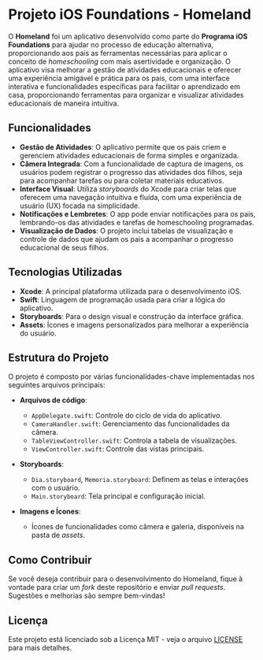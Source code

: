 # Projeto iOS Foundations - Homeland

O **Homeland** foi um aplicativo desenvolvido como parte do **Programa iOS Foundations** para ajudar no processo de educação alternativa, proporcionando aos pais as ferramentas necessárias para aplicar o conceito de *homeschooling* com mais asertividade e organização. O aplicativo visa melhorar a gestão de atividades educacionais e oferecer uma experiência amigável e prática para os pais, com uma interface interativa e funcionalidades específicas para facilitar o aprendizado em casa, proporcionando ferramentas para organizar e visualizar atividades educacionais de maneira intuitiva.

## Funcionalidades

- **Gestão de Atividades**: O aplicativo permite que os pais criem e gerenciem atividades educacionais de forma simples e organizada.
- **Câmera Integrada**: Com a funcionalidade de captura de imagens, os usuários podem registrar o progresso das atividades dos filhos, seja para acompanhar tarefas ou para coletar materiais educativos.
- **Interface Visual**: Utiliza *storyboards* do Xcode para criar telas que oferecem uma navegação intuitiva e fluída, com uma experiência de usuário (UX) focada na simplicidade.
- **Notificações e Lembretes**: O app pode enviar notificações para os pais, lembrando-os das atividades e tarefas de homeschooling programadas.
- **Visualização de Dados**: O projeto inclui tabelas de visualização e controle de dados que ajudam os pais a acompanhar o progresso educacional de seus filhos.

## Tecnologias Utilizadas

- **Xcode**: A principal plataforma utilizada para o desenvolvimento iOS.
- **Swift**: Linguagem de programação usada para criar a lógica do aplicativo.
- **Storyboards**: Para o design visual e construção da interface gráfica.
- **Assets**: Ícones e imagens personalizados para melhorar a experiência do usuário.

## Estrutura do Projeto

O projeto é composto por várias funcionalidades-chave implementadas nos seguintes arquivos principais:

- **Arquivos de código**:
  - `AppDelegate.swift`: Controle do ciclo de vida do aplicativo.
  - `CameraHandler.swift`: Gerenciamento das funcionalidades da câmera.
  - `TableViewController.swift`: Controla a tabela de visualizações.
  - `ViewController.swift`: Controle das vistas principais.
  
- **Storyboards**:
  - `Dia.storyboard`, `Memoria.storyboard`: Definem as telas e interações com o usuário.
  - `Main.storyboard`: Tela principal e configuração inicial.

- **Imagens e Ícones**:
  - Ícones de funcionalidades como câmera e galeria, disponíveis na pasta de *assets*.


## Como Contribuir

Se você deseja contribuir para o desenvolvimento do Homeland, fique à vontade para criar um *fork* deste repositório e enviar *pull requests*. Sugestões e melhorias são sempre bem-vindas!

## Licença

Este projeto está licenciado sob a Licença MIT - veja o arquivo [LICENSE](./LICENSE) para mais detalhes.
